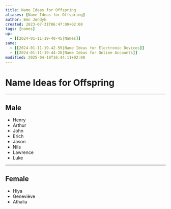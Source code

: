 ```yaml
---
title: Name Ideas for Offspring
aliases: [Name Ideas for Offspring]
author: Ben Jendyk
created: 2023-07-31T06:47:00+02:00
tags: [names]
up:
  - [[2024-01-11-19-40-45|Names]]
same:
  - [[2024-01-11-19-42-59|Name Ideas for Electronic Devices]]
  - [[2024-01-11-19-44-28|Name Ideas for Online Accounts]]
modified: 2025-04-18T16:44:11+02:00
---
```


# Name Ideas for Offspring

---

## Male

- Henry
- Arthur
- John
- Erich
- Jason
- Nils
- Lawrence
- Luke

---

## Female

- Hiya
- Geneviève
- Athalia
